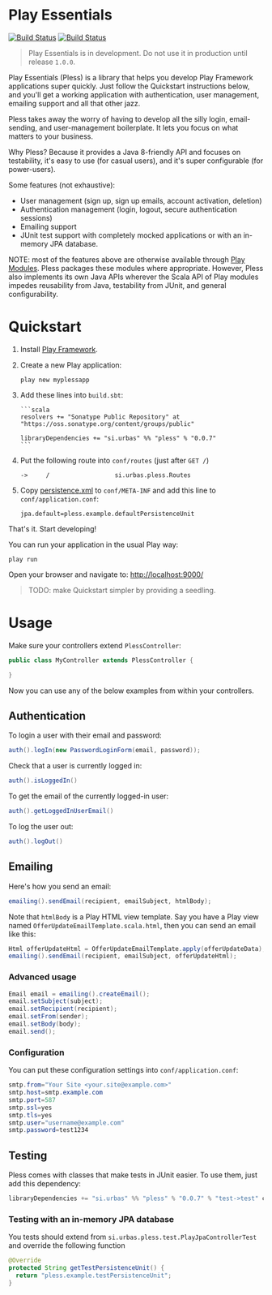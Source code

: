 # Play Essentials 

[![Build Status](https://drone.io/bitbucket.org/urbas/play-essentials/status.png)](https://drone.io/bitbucket.org/urbas/play-essentials/latest)
[![Build Status](https://travis-ci.org/urbas/play-essentials.png?branch=master)](https://travis-ci.org/urbas/play-essentials)

> Play Essentials is in development. Do not use it in production until release `1.0.0`.

Play Essentials (Pless) is a library that helps you develop Play Framework applications super quickly. Just follow the
Quickstart instructions below, and you'll get a working application with authentication, user management, emailing
support and all that other jazz.

Pless takes away the worry of having to develop all the silly login, email-sending, and user-management boilerplate. It
lets you focus on what matters to your business.

Why Pless? Because it provides a Java 8-friendly API and focuses on testability, it's easy to use (for casual users),
and it's super configurable (for power-users).

Some features (not exhaustive):

-   User management (sign up, sign up emails, account activation, deletion)
-   Authentication management (login, logout, secure authentication sessions)
-   Emailing support
-   JUnit test support with completely mocked applications or with an in-memory JPA database.

NOTE: most of the features above are otherwise available through [Play Modules](http://www.playframework.com/modules).
Pless packages these modules where appropriate. However, Pless also implements its own Java APIs wherever the Scala API
of Play modules impedes reusability from Java, testability from JUnit, and general configurability.

# Quickstart

1.  Install [Play Framework](http://www.playframework.com/download).

2.  Create a new Play application:

        play new myplessapp

3.  Add these lines into `build.sbt`:

        ```scala
        resolvers += "Sonatype Public Repository" at "https://oss.sonatype.org/content/groups/public"

        libraryDependencies += "si.urbas" %% "pless" % "0.0.7"
        ```

4.  Put the following route into `conf/routes` (just after `GET /`)

        ->     /                  si.urbas.pless.Routes

5.  Copy [persistence.xml](./samples/jpa/h2/persistence.xml) to `conf/META-INF` and add this line to `conf/application.conf`:

        jpa.default=pless.example.defaultPersistenceUnit

That's it. Start developing!

You can run your application in the usual Play way:

    play run

Open your browser and navigate to: [http://localhost:9000/](http://localhost:9000/)

>   TODO: make Quickstart simpler by providing a seedling.

# Usage

Make sure your controllers extend `PlessController`:

```java
public class MyController extends PlessController {

}
```

Now you can use any of the below examples from within your controllers.

## Authentication

To login a user with their email and password:

```java
auth().logIn(new PasswordLoginForm(email, password));
```

Check that a user is currently logged in:

```java
auth().isLoggedIn()
```

To get the email of the currently logged-in user:

```java
auth().getLoggedInUserEmail()
```

To log the user out:

```java
auth().logOut()
```

## Emailing

Here's how you send an email:

```java
emailing().sendEmail(recipient, emailSubject, htmlBody);
```

Note that `htmlBody` is a Play HTML view template. Say you have a
Play view named `OfferUpdateEmailTemplate.scala.html`, then you can send an
email like this:

```java
Html offerUpdateHtml = OfferUpdateEmailTemplate.apply(offerUpdateData);
emailing().sendEmail(recipient, emailSubject, offerUpdateHtml);
```

### Advanced usage

```java
Email email = emailing().createEmail();
email.setSubject(subject);
email.setRecipient(recipient);
email.setFrom(sender);
email.setBody(body);
email.send();
```

### Configuration

You can put these configuration settings into `conf/application.conf`:

```java
smtp.from="Your Site <your.site@example.com>"
smtp.host=smtp.example.com
smtp.port=587
smtp.ssl=yes
smtp.tls=yes
smtp.user="username@example.com"
smtp.password=test1234
```

## Testing

Pless comes with classes that make tests in JUnit easier. To use them, just add this dependency:

```scala
libraryDependencies += "si.urbas" %% "pless" % "0.0.7" % "test->test" classifier "tests"
```

### Testing with an in-memory JPA database

You tests should extend from `si.urbas.pless.test.PlayJpaControllerTest` and override the following function

```java
@Override
protected String getTestPersistenceUnit() {
  return "pless.example.testPersistenceUnit";
}
```